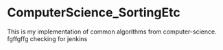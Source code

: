 # ComputerScience_SortingEtc
This is my implementation of common algorithms from computer-science. 
fgffgffg
checking for jenkins
